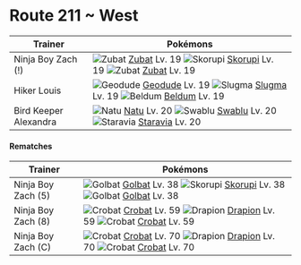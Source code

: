 # Route 211 ~ West

Trainer                    | Pokémons
---                        | ---
Ninja Boy Zach (!)         | ![][041]  [Zubat] Lv. 19  ![][451]  [Skorupi] Lv. 19  ![][041]  [Zubat] Lv. 19
Hiker Louis                | ![][074]  [Geodude] Lv. 19  ![][218]  [Slugma] Lv. 19  ![][374]  [Beldum] Lv. 19
Bird Keeper Alexandra      | ![][177]  [Natu] Lv. 20  ![][333]  [Swablu] Lv. 20  ![][397]  [Staravia] Lv. 20

#### Rematches

Trainer                    | Pokémons
---                        | ---
Ninja Boy Zach (5)         | ![][042]  [Golbat] Lv. 38  ![][451]  [Skorupi] Lv. 38  ![][042]  [Golbat] Lv. 38
Ninja Boy Zach (8)         | ![][169]  [Crobat] Lv. 59  ![][452]  [Drapion] Lv. 59  ![][169]  [Crobat] Lv. 59
Ninja Boy Zach (C)         | ![][169]  [Crobat] Lv. 70  ![][452]  [Drapion] Lv. 70  ![][169]  [Crobat] Lv. 70


[041]: https://raw.githubusercontent.com/PokeAPI/sprites/master/sprites/pokemon/41.png "Zubat"
[042]: https://raw.githubusercontent.com/PokeAPI/sprites/master/sprites/pokemon/42.png "Golbat"
[074]: https://raw.githubusercontent.com/PokeAPI/sprites/master/sprites/pokemon/74.png "Geodude"
[169]: https://raw.githubusercontent.com/PokeAPI/sprites/master/sprites/pokemon/169.png "Crobat"
[177]: https://raw.githubusercontent.com/PokeAPI/sprites/master/sprites/pokemon/177.png "Natu"
[218]: https://raw.githubusercontent.com/PokeAPI/sprites/master/sprites/pokemon/218.png "Slugma"
[333]: https://raw.githubusercontent.com/PokeAPI/sprites/master/sprites/pokemon/333.png "Swablu"
[374]: https://raw.githubusercontent.com/PokeAPI/sprites/master/sprites/pokemon/374.png "Beldum"
[397]: https://raw.githubusercontent.com/PokeAPI/sprites/master/sprites/pokemon/397.png "Staravia"
[451]: https://raw.githubusercontent.com/PokeAPI/sprites/master/sprites/pokemon/451.png "Skorupi"
[452]: https://raw.githubusercontent.com/PokeAPI/sprites/master/sprites/pokemon/452.png "Drapion"
[Zubat]: pokemon_changes/041/
[Golbat]: pokemon_changes/042/
[Geodude]: pokemon_changes/074/
[Crobat]: pokemon_changes/169/
[Natu]: pokemon_changes/177/
[Slugma]: pokemon_changes/218/
[Swablu]: pokemon_changes/333/
[Beldum]: pokemon_changes/374/
[Staravia]: pokemon_changes/397/
[Skorupi]: pokemon_changes/451/
[Drapion]: pokemon_changes/452/
